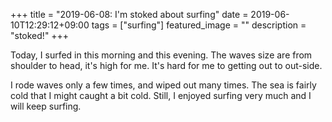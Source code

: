 +++
title =  "2019-06-08: I'm stoked about surfing"
date = 2019-06-10T12:29:12+09:00
tags = ["surfing"]
featured_image = ""
description = "stoked!"
+++

Today, I surfed in this morning and this evening.
The waves size are from shoulder to head, it's high for me.
It's hard for me to getting out to out-side.

I rode waves only a few times, and wiped out many times.
The sea is fairly cold that I might caught a bit cold.
Still, I enjoyed surfing very much and I will keep surfing.


<!--
今日は、朝と夕方にサーフィンをしました。
波のサイズは肩から頭くらいで、私には少し高かったです。
アウトサイドに出るのがとても大変でした。
波には数回しか乗れませんでしたし、何度もワイプアウトしてしまいました。

海は冷たくて少し風邪を引いたかもしれません。
それでもサーフィンをとても楽しくて、これからも続けられそうです。
-->
